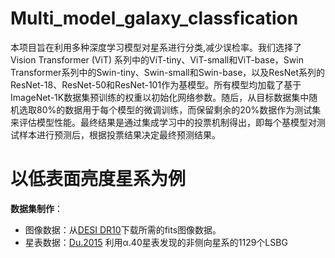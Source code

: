 # Multi_model_galaxy_classfication

本项目旨在利用多种深度学习模型对星系进行分类,减少误检率。我们选择了Vision Transformer (ViT) 系列中的ViT-tiny、ViT-small和ViT-base，Swin Transformer系列中的Swin-tiny、Swin-small和Swin-base，以及ResNet系列的ResNet-18、ResNet-50和ResNet-101作为基模型。所有模型均加载了基于ImageNet-1K数据集预训练的权重以初始化网络参数。随后，从目标数据集中随机选取80%的数据用于每个模型的微调训练，而保留剩余的20%数据作为测试集来评估模型性能。最终结果是通过集成学习中的投票机制得出，即每个基模型对测试样本进行预测后，根据投票结果决定最终预测结果。

# 以低表面亮度星系为例

**数据集制作**：

   - 图像数据：从[DESI DR10](https://www.legacysurvey.org/dr10/)下载所需的fits图像数据。
   - 星表数据：[Du.2015](https://arxiv.org/abs/1504.07711) 利用α.40星表发现的非侧向星系的1129个LSBG
